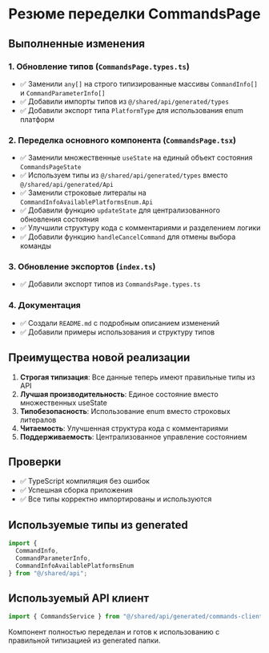 # Резюме переделки CommandsPage

## Выполненные изменения

### 1. Обновление типов (`CommandsPage.types.ts`)
- ✅ Заменили `any[]` на строго типизированные массивы `CommandInfo[]` и `CommandParameterInfo[]`
- ✅ Добавили импорты типов из `@/shared/api/generated/types`
- ✅ Добавили экспорт типа `PlatformType` для использования enum платформ

### 2. Переделка основного компонента (`CommandsPage.tsx`)
- ✅ Заменили множественные `useState` на единый объект состояния `CommandsPageState`
- ✅ Используем типы из `@/shared/api/generated/types` вместо `@/shared/api/generated/Api`
- ✅ Заменили строковые литералы на `CommandInfoAvailablePlatformsEnum.Api`
- ✅ Добавили функцию `updateState` для централизованного обновления состояния
- ✅ Улучшили структуру кода с комментариями и разделением логики
- ✅ Добавили функцию `handleCancelCommand` для отмены выбора команды

### 3. Обновление экспортов (`index.ts`)
- ✅ Добавили экспорт типов из `CommandsPage.types.ts`

### 4. Документация
- ✅ Создали `README.md` с подробным описанием изменений
- ✅ Добавили примеры использования и структуру типов

## Преимущества новой реализации

1. **Строгая типизация**: Все данные теперь имеют правильные типы из API
2. **Лучшая производительность**: Единое состояние вместо множественных useState
3. **Типобезопасность**: Использование enum вместо строковых литералов
4. **Читаемость**: Улучшенная структура кода с комментариями
5. **Поддерживаемость**: Централизованное управление состоянием

## Проверки

- ✅ TypeScript компиляция без ошибок
- ✅ Успешная сборка приложения
- ✅ Все типы корректно импортированы и используются

## Используемые типы из generated

```typescript
import { 
  CommandInfo, 
  CommandParameterInfo, 
  CommandInfoAvailablePlatformsEnum 
} from "@/shared/api";
```

## Используемый API клиент

```typescript
import { CommandsService } from "@/shared/api/generated/commands-client";
```

Компонент полностью переделан и готов к использованию с правильной типизацией из generated папки. 